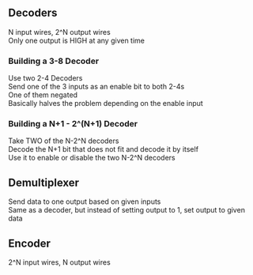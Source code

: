 ## Decoders
N input wires, 2^N output wires  
Only one output is HIGH at any given time  

### Building a 3-8 Decoder
Use two 2-4 Decoders  
Send one of the 3 inputs as an enable bit to both 2-4s  
One of them negated  
Basically halves the problem depending on the enable input  

### Building a N+1 - 2^(N+1) Decoder
Take TWO of the N-2^N decoders  
Decode the N+1 bit that does not fit and decode it by itself  
Use it to enable or disable the two N-2^N decoders  

## Demultiplexer
Send data to one output based on given inputs  
Same as a decoder, but instead of setting output to 1, set
output to given data  

## Encoder
2^N input wires, N output wires  
